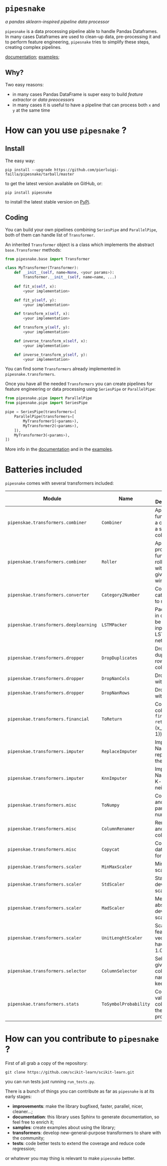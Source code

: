 # `pipesnake`

*a pandas sklearn-inspired pipeline data processor*

`pipesnake` is a data processing pipeline able to handle Pandas Dataframes. In many cases
Dataframes are used to clean-up data, pre-processing it and to perform feature engineering, 
`pipesnake` tries to simplify these steps, creating complex pipelines.

[documentation](https://pierluigi-failla.github.io/pipesnake/); [examples](examples/README.md);

## Why?

Two easy reasons:
* in many cases Pandas DataFrame is super easy to build _feature extractor_ or _data preocessors_
* in many cases it is useful to have a pipeline that can process both `x` and `y` at the same time

# How can you use `pipesnake` ?

## Install

The easy way:

`pip install --upgrade https://github.com/pierluigi-failla/pipesnake/tarball/master`

to get the latest version available on GitHub, or:

`pip install pipesnake` 

to install the latest stable version on [PyPi](https://pypi.python.org).

## Coding

You can build your own pipelines combining `SeriesPipe` and `ParallelPipe`, both of them can handle list 
of `Transformer`. 

An inherited `Transformer` object is a class which implements the abstract 
`base.Transformer` methods:

```python
from pipesnake.base import Transformer

class MyTransformer(Transformer):
    def __init__(self, name=None, <your params>):
        Transformer.__init__(self, name=name, ...)
        
    def fit_x(self, x):
        <your implementation>

    def fit_y(self, y):
        <your implementation>

    def transform_x(self, x):
        <your implementation>

    def transform_y(self, y):
        <your implementation>

    def inverse_transform_x(self, x):
        <your implementation>

    def inverse_transform_y(self, y):
        <your implementation>
```

You can find some `Transformers` already implemented in `pipesnake.transformers`. 

Once you have all the needed `Transformers` you can create pipelines for feature engineering or data 
processing using `SeriesPipe` or `ParallelPipe`:

```python
from pipesnake.pipe import ParallelPipe
from pipesnake.pipe import SeriesPipe

pipe = SeriesPipe(transformers=[
    ParallelPipe(transformers=[
        MyTransformer1(<params>),
        MyTransformer2(<params>),
    ]),
    MyTransformer3(<params>),
])
```

More info in the [documentation]() and in the [examples](examples/README.md).

# Batteries included

`pipesnake` comes with several transformers included:

Module | Name | Short Description
--- | --- | ---
`pipenskae.transformers.combiner` | `Combiner` | Apply user function to a column or a set of columns
`pipenskae.transformers.combiner` | `Roller` | Apply the provided function rolling within a given window
`pipenskae.transformers.converter` | `Category2Number` | Convert categorical to number
`pipenskae.transformers.deeplearning` | `LSTMPacker` | Pack rows in order to be used as input for LSTM networks
`pipenskae.transformers.dropper` | `DropDuplicates` | Drop duplicated rows and/or cols
`pipenskae.transformers.dropper` | `DropNanCols` | Drop cols with nans
`pipenskae.transformers.dropper` | `DropNanRows` | Drop rows with nans
`pipenskae.transformers.financial` | `ToReturn` | Convert columns to `financial return`: r_t = (x_t - x_{t-1}) / x_{t-1}
`pipenskae.transformers.imputer` | `ReplaceImputer` | Impute NaNs replacing them
`pipenskae.transformers.imputer` | `KnnImputer` | Impute NaNs using K-nearest neighbors
`pipenskae.transformers.misc` | `ToNumpy` | Convert `x` and `y` to a particular numpy type
`pipenskae.transformers.misc` | `ColumnRenamer` | Rename `x` and `y` columns
`pipenskae.transformers.misc` | `Copycat` | Copy the datasets forward
`pipenskae.transformers.scaler` | `MinMaxScaler` | Min max scaler
`pipenskae.transformers.scaler` | `StdScaler` | Standard deviation scaler
`pipenskae.transformers.scaler` | `MadScaler` | Median absolute deviation scaler
`pipenskae.transformers.scaler` | `UnitLenghtScaler` | Scale the feature vector to have norm 1.0
`pipenskae.transformers.selector` | `ColumnSelector` | Select a given list of column names to keep
`pipenskae.transformers.stats` | `ToSymbolProbability` | Convert values in columns to their probabilities

# How can you contribute to `pipesnake` ?

First of all grab a copy of the repository: 

`git clone https://github.com/scikit-learn/scikit-learn.git`

you can run tests just running `run_tests.py`. 

There is a bunch of things you can contribute as far as `pipesnake` is at its early stages:

* **improvements**: make the library bugfixed, faster, parallel, nicer, cleaner...;
* **documentation**: this library uses Sphinx to generate documentation, so feel free to enrich it;
* **samples**: create examples about using the library;
* **transformers**: develop new-general-purpose transformers to share with the community;
* **tests**: code better tests to extend the coverage and reduce code regression;

or whatever you may thing is relevant to make `pipesnake` better.
